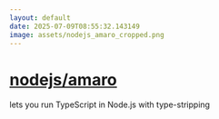 ```yaml
---
layout: default
date: 2025-07-09T08:55:32.143149
image: assets/nodejs_amaro_cropped.png
---
```


# [nodejs/amaro](https://github.com/nodejs/amaro)

lets you run TypeScript in Node.js with type-stripping
